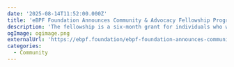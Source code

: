 ```yaml
---
date: '2025-08-14T11:52:00.000Z'
title: 'eBPF Foundation Announces Community & Advocacy Fellowship Program'
description: 'The fellowship is a six-month grant for individuals who want to dedicate their time to growing and educating the eBPF community'
ogImage: ogimage.png
externalUrl: 'https://ebpf.foundation/ebpf-foundation-announces-community-advocacy-fellowship-program/'
categories:
  - Community
---
```

